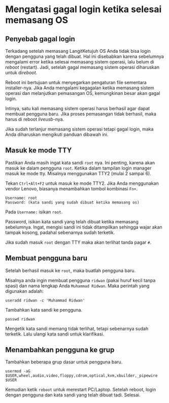 # Mengatasi gagal login ketika selesai memasang OS

## Penyebab gagal login

Terkadang setelah memasang LangitKetujuh OS Anda tidak bisa login dengan pengguna yang telah dibuat. Hal ini disebabkan karena sebelumnya mengalami error ketika selesai memasang sistem operasi, lalu belum di *reboot* (restart). Jadi, setelah gagal memasang sistem operasi diharuskan untuk di*reboot*.

Reboot ini bertujuan untuk menyegarkan pengaturan file sementara installer-nya. Jika Anda mengalami kegagalan ketika memasang sistem operasi dan melanjutkan pemasangan OS, kemungkinan besar akan gagal login.

Intinya, satu kali memasang sistem operasi harus berhasil agar dapat membuat pengguna baru. Jika proses pemasangan tidak berhasil, maka harus di reboot *liveusb*-nya.

Jika sudah terlanjur memasang sistem operasi tetapi gagal login, maka Anda diharuskan mengikuti panduan dibawah ini.

## Masuk ke mode TTY

Pastikan Anda masih ingat kata sandi `root` nya. Ini penting, karena akan masuk ke dalam pengguna `root`. Ketika dalam tampilan login manager masuk ke mode tty. Misalnya menggunakan TTY2 (mulai 2 sampai 6).

Tekan `Ctrl+Alt+F2` untuk masuk ke mode TTY2. Jika Anda menggunakan vendor Lenovo, biasanya menambahkan tombol kombinasi `Fn+`.

```
Username: root
Password: (kata sandi yang sudah dibuat ketika memasang os)
```

Pada `Username:` isikan `root`.

Password, isikan kata sandi yang telah dibuat ketika memasang sebelumnya. Ingat, mengisi sandi ini tidak ditampilkan sehingga wajar akan tampak kosong, padahal sebenarnya sudah terketik.

Jika sudah masuk `root` dengan TTY maka akan terlihat tanda pagar `#`.

## Membuat pengguna baru

Setelah berhasil masuk ke `root`, maka buatlah pengguna baru.

Misalnya anda ingin membuat pengguna `ridwan` (pakai huruf kecil tanpa spasi) dan nama lengkap Anda `Muhammad Ridwan`. Maka perintah yang digunakan adalah:

```
useradd ridwan -c 'Muhammad Ridwan'
```

Tambahkan kata sandi ke pengguna.

```
passwd ridwan
```

Mengetik kata sandi memang tidak terlihat, tetapi sebenarnya sudah terketik. Lalu ulangi kata sandi untuk klarifikasi.

## Menambahkan pengguna ke grup

Tambahkan beberapa grup dasar untuk pengguna baru.

```
usermod -aG $USER,wheel,audio,video,floppy,cdrom,optical,kvm,xbuilder,_pipewire $USER
```

Kemudian ketik `reboot` untuk merestart PC/Laptop. Setelah reboot, login dengan pengguna dan kata sandi yang telah dibuat tadi. Selesai.
